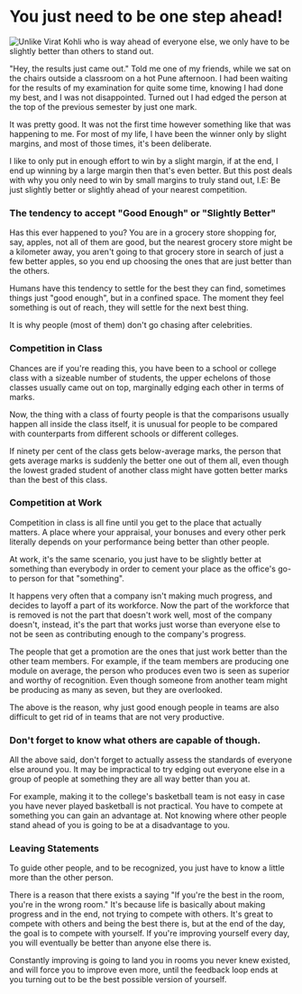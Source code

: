 # You just need to be one step ahead!

![Unlike Virat Kohli who is way ahead of everyone else, we only have to be slightly better than others to stand out.](https://firebasestorage.googleapis.com/v0/b/devesh-blog-3fbfc.appspot.com/o/postimages%2Fyou-just-have-to-be-one-step-ahead%2Fprimaryimage.jpg?alt=media&token=1f33d20c-0a77-47ce-8b37-8308339b89ce)

"Hey, the results just came out." Told me one of my friends, while we sat on the chairs outside a classroom on a hot Pune afternoon. I had been waiting for the results of my examination for quite some time, knowing I had done my best, and I was not disappointed. Turned out I had edged the person at the top of the previous semester by just one mark.

It was pretty good. It was not the first time however something like that was happening to me. For most of my life, I have been the winner only by slight margins, and most of those times, it's been deliberate.

I like to only put in enough effort to win by a slight margin, if at the end, I end up winning by a large margin then that's even better. But this post deals with why you only need to win by small margins to truly stand out, I.E: Be just slightly better or slightly ahead of your nearest competition.

### The tendency to accept "Good Enough" or "Slightly Better"

Has this ever happened to you? You are in a grocery store shopping for, say, apples, not all of them are good, but the nearest grocery store might be a kilometer away, you aren't going to that grocery store in search of just a few better apples, so you end up choosing the ones that are just better than the others.

Humans have this tendency to settle for the best they can find, sometimes things just "good enough", but in a confined space. The moment they feel something is out of reach, they will settle for the next best thing.

It is why people (most of them) don't go chasing after celebrities.

### Competition in Class

Chances are if you're reading this, you have been to a school or college class with a sizeable number of students, the upper echelons of those classes usually came out on top, marginally edging each other in terms of marks.

Now, the thing with a class of fourty people is that the comparisons usually happen all inside the class itself, it is unusual for people to be compared with counterparts from different schools or different colleges.

If ninety per cent of the class gets below-average marks, the person that gets average marks is suddenly the better one out of them all, even though the lowest graded student of another class might have gotten better marks than the best of this class.

### Competition at Work

Competition in class is all fine until you get to the place that actually matters. A place where your appraisal, your bonuses and every other perk literally depends on your performance being better than other people.

At work, it's the same scenario, you just have to be slightly better at something than everybody in order to cement your place as the office's go-to person for that "something".

It happens very often that a company isn't making much progress, and decides to layoff a part of its workforce. Now the part of the workforce that is removed is not the part that doesn't work well, most of the company doesn't, instead, it's the part that works just worse than everyone else to not be seen as contributing enough to the company's progress.

The people that get a promotion are the ones that just work better than the other team members. For example, if the team members are producing one module on average, the person who produces even two is seen as superior and worthy of recognition. Even though someone from another team might be producing as many as seven, but they are overlooked.

The above is the reason, why just good enough people in teams are also difficult to get rid of in teams that are not very productive.

### Don't forget to know what others are capable of though.

All the above said, don't forget to actually assess the standards of everyone else around you. It may be impractical to try edging out everyone else in a group of people at something they are all way better than you at.

For example, making it to the college's basketball team is not easy in case you have never played basketball is not practical. You have to compete at something you can gain an advantage at. Not knowing where other people stand ahead of you is going to be at a disadvantage to you.

### Leaving Statements

To guide other people, and to be recognized, you just have to know a little more than the other person.

There is a reason that there exists a saying "If you're the best in the room, you're in the wrong room." It's because life is basically about making progress and in the end, not trying to compete with others. It's great to compete with others and being the best there is, but at the end of the day, the goal is to compete with yourself. If you're improving yourself every day, you will eventually be better than anyone else there is.

Constantly improving is going to land you in rooms you never knew existed, and will force you to improve even more, until the feedback loop ends at you turning out to be the best possible version of yourself.